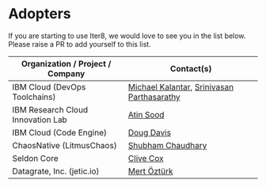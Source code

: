 # Adopters

If you are starting to use Iter8, we would love to see you in the list below. Please raise a PR to add yourself to this list.

| Organization / Project / Company | Contact(s) |
| --- | --- |
| IBM Cloud (DevOps Toolchains) | [Michael Kalantar](https://github.com/kalantar), [Srinivasan Parthasarathy](https://github.com/sriumcp) |
| IBM Research Cloud Innovation Lab | [Atin Sood](https://github.com/atinsood)|
| IBM Cloud (Code Engine) | [Doug Davis](https://github.com/duglin) |
| ChaosNative (LitmusChaos) | [Shubham Chaudhary](https://github.com/ispeakc0de) |
| Seldon Core | [Clive Cox](https://github.com/cliveseldon) |
| Datagrate, Inc. (jetic.io) | [Mert Öztürk](https://github.com/mertdotcc) |